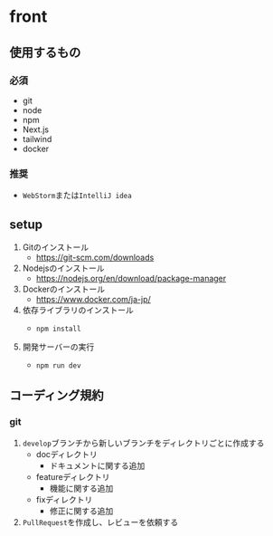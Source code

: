 # front

## 使用するもの

### 必須

* git
* node
* npm
* Next.js
* tailwind
* docker

### 推奨

* `WebStorm`または`IntelliJ idea`

## setup

1. Gitのインストール
    * https://git-scm.com/downloads
2. Nodejsのインストール
    * https://nodejs.org/en/download/package-manager
3. Dockerのインストール
    * https://www.docker.com/ja-jp/
4. 依存ライブラリのインストール
    * ```shell
      npm install
      ```
5. 開発サーバーの実行
    * ```shell
      npm run dev
      ```

## コーディング規約

### git

1. `develop`ブランチから新しいブランチをディレクトリごとに作成する
    * docディレクトリ
        * ドキュメントに関する追加
    * featureディレクトリ
        * 機能に関する追加
    * fixディレクトリ
        * 修正に関する追加
2. `PullRequest`を作成し、レビューを依頼する

